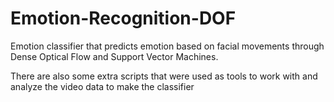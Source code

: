 # Emotion-Recognition-DOF
Emotion classifier that predicts emotion based on facial movements through Dense Optical Flow and Support Vector Machines.

There are also some extra scripts that were used as tools to work with and analyze the video data to make the classifier
